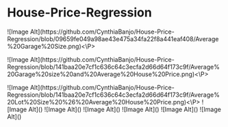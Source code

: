 # House-Price-Regression
<P>![Image Alt](https://github.com/CynthiaBanjo/House-Price-Regression/blob/09659fe049a98ae43e475a34fa22f8a441eaf408/Average%20Garage%20Size.png)<\P>
<P></P>![Image Alt](https://github.com/CynthiaBanjo/House-Price-Regression/blob/141baa20e7cf1c636c64c3ecfa2d66d64f173c9f/Average%20Garage%20size%20and%20Average%20House%20Price.png)<\P>
<P></P>![Image Alt](https://github.com/CynthiaBanjo/House-Price-Regression/blob/141baa20e7cf1c636c64c3ecfa2d66d64f173c9f/Average%20Lot%20Size%20%26%20Average%20House%20Price.png)<\P>
![Image Alt]()
![Image Alt]()
![Image Alt]()
![Image Alt]()
![Image Alt]()
![Image Alt]()

